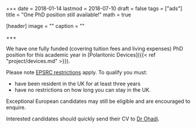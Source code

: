 +++
date = 2018-01-14
lastmod = 2018-07-10
draft = false
tags = ["ads"]
title = "One PhD position still available!"
math = true

[header]
image = ""
caption = ""

+++

We have one fully funded (covering tuition fees and living expenses) PhD position for this
academic year in [Polaritonic Devices]({{< ref "project/devices.md" >}}).

<!--more-->

Please note [EPSRC
restrictions](https://www.epsrc.ac.uk/skills/students/help/eligibility) apply. To qualify you must:

 * have been resident in the UK for at least three years
 * have no restrictions on how long you can stay in the UK.

Exceptional European candidates may still be eligible and are encouraged to enquire.

Interested candidates should quickly send their CV to [Dr Ohadi](mailto:ho35@st-andrews.ac.uk).
